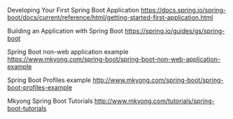 Developing Your First Spring Boot Application
https://docs.spring.io/spring-boot/docs/current/reference/html/getting-started-first-application.html

Building an Application with Spring Boot
https://spring.io/guides/gs/spring-boot

Spring Boot non-web application example
https://www.mkyong.com/spring-boot/spring-boot-non-web-application-example

Spring Boot Profiles example
http://www.mkyong.com/spring-boot/spring-boot-profiles-example

Mkyong Spring Boot Tutorials
http://www.mkyong.com/tutorials/spring-boot-tutorials
